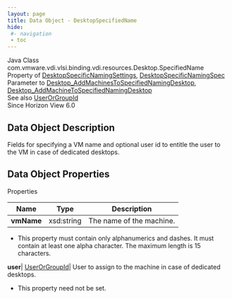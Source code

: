 ```yaml
---
layout: page
title: Data Object - DesktopSpecifiedName
hide:
 #- navigation
 - toc
---
```






Java Class
    com.vmware.vdi.vlsi.binding.vdi.resources.Desktop.SpecifiedName  
Property of
     [DesktopSpecificNamingSettings](vdi.resources.Desktop.SpecificNamingSettings.md#field_detail), [DesktopSpecificNamingSpec](vdi.resources.Desktop.SpecificNamingSpec.md#field_detail)  
Parameter to
     [Desktop_AddMachinesToSpecifiedNamingDesktop](vdi.resources.Desktop.md#addMachinesToSpecifiedNamingDesktop), [Desktop_AddMachineToSpecifiedNamingDesktop](vdi.resources.Desktop.md#addMachineToSpecifiedNamingDesktop)  
See also
     [UserOrGroupId](vdi.entity.UserOrGroupId.md)  
Since 
    Horizon View 6.0

## Data Object Description 

Fields for specifying a VM name and optional user id to entitle the user to the VM in case of dedicated desktops. 

## Data Object Properties

Properties

Name |  Type |  Description   
---|---|---  
**vmName**|  xsd:string|  The name of the machine.   


  * This property must contain only alphanumerics and dashes. It must contain at least one alpha character. The maximum length is 15 characters. 

  
**user**| [UserOrGroupId](vdi.entity.UserOrGroupId.md)|  User to assign to the machine in case of dedicated desktops.   


* This property need not be set.

  
  
  
   
  
  

